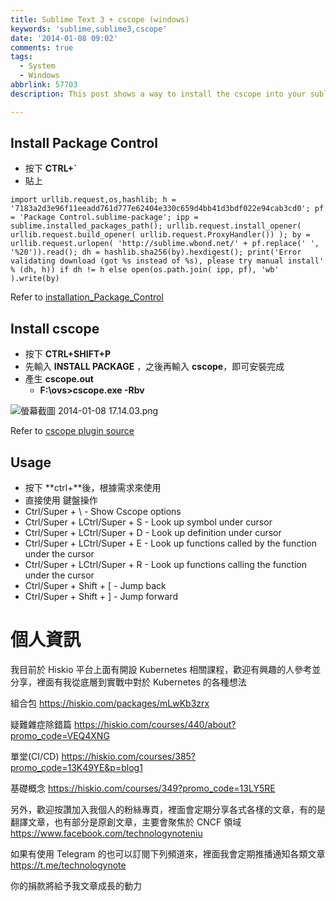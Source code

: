 ```yaml
---
title: Sublime Text 3 + cscope (windows)
keywords: 'sublime,sublime3,cscope'
date: '2014-01-08 09:02'
comments: true
tags:
  - System
  - Windows
abbrlink: 57703
description: This post shows a way to install the cscope into your sublime text3 and then you can use the cscope for your existing programming project.

---
```


## Install Package Control
- 按下 **CTRL+`**
- 貼上
```
import urllib.request,os,hashlib; h = '7183a2d3e96f11eeadd761d777e62404e330c659d4bb41d3bdf022e94cab3cd0'; pf = 'Package Control.sublime-package'; ipp = sublime.installed_packages_path(); urllib.request.install_opener( urllib.request.build_opener( urllib.request.ProxyHandler()) ); by = urllib.request.urlopen( 'http://sublime.wbond.net/' + pf.replace(' ', '%20')).read(); dh = hashlib.sha256(by).hexdigest(); print('Error validating download (got %s instead of %s), please try manual install' % (dh, h)) if dh != h else open(os.path.join( ipp, pf), 'wb' ).write(by)
```

Refer to [installation_Package_Control](https://sublime.wbond.net/installation)

## Install cscope

- 按下 **CTRL+SHIFT+P**
- 先輸入 **INSTALL PACKAGE** ，之後再輸入 **cscope**，即可安裝完成
- 產生 **cscope.out**
	* **F:\ovs>cscope.exe -Rbv**

![螢幕截圖 2014-01-08 17.14.03.png](http://user-image.logdown.io/user/415/blog/415/post/174922/RtLdJjoVQGW7bDDISxCe_%E8%9E%A2%E5%B9%95%E6%88%AA%E5%9C%96%202014-01-08%2017.14.03.png)

Refer to [cscope  plugin source](https://github.com/ameyp/CscopeSublime)
## Usage

- 按下 **ctrl+\**後，根據需求來使用
- 直接使用 鍵盤操作
- Ctrl/Super + \ - Show Cscope options
- Ctrl/Super + LCtrl/Super + S - Look up symbol under cursor
- Ctrl/Super + LCtrl/Super + D - Look up definition under cursor
- Ctrl/Super + LCtrl/Super + E - Look up functions called by the function under the cursor
- Ctrl/Super + LCtrl/Super + R - Look up functions calling the function under the cursor
- Ctrl/Super + Shift + [ - Jump back
- Ctrl/Super + Shift + ] - Jump forward




# 個人資訊
我目前於 Hiskio 平台上面有開設 Kubernetes 相關課程，歡迎有興趣的人參考並分享，裡面有我從底層到實戰中對於 Kubernetes 的各種想法

組合包
https://hiskio.com/packages/mLwKb3zrx

疑難雜症除錯篇
https://hiskio.com/courses/440/about?promo_code=VEQ4XNG

單堂(CI/CD)
https://hiskio.com/courses/385?promo_code=13K49YE&p=blog1

基礎概念
https://hiskio.com/courses/349?promo_code=13LY5RE

另外，歡迎按讚加入我個人的粉絲專頁，裡面會定期分享各式各樣的文章，有的是翻譯文章，也有部分是原創文章，主要會聚焦於 CNCF 領域
https://www.facebook.com/technologynoteniu

如果有使用 Telegram 的也可以訂閱下列頻道來，裡面我會定期推播通知各類文章
https://t.me/technologynote

你的捐款將給予我文章成長的動力
<script type="text/javascript" src="https://cdnjs.buymeacoffee.com/1.0.0/button.prod.min.js" data-name="bmc-button" data-slug="hwchiu" data-color="#000000" data-emoji=""  data-font="Cookie" data-text="Buy me a coffee" data-outline-color="#fff" data-font-color="#fff" data-coffee-color="#fd0" ></script>
